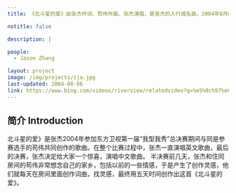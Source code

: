 ```yaml
---
title: 《北斗星的爱》由张杰作词、苟伟作曲、张杰演唱，是张杰的入行成名曲，2004年8月6日张杰在首届“我型我秀”总决赛现场首唱，并以这首原创歌曲脱颖而出一举夺得总冠军。该歌曲收录在2005年张杰发行的首张个人专辑《第一张》里，是该专辑的第一主打歌。

notitle: false

description: |

people:
  - Jason Zhang

layout: project
image: /img/projects/zja.jpg
last-updated: 2004-08-06
link: https://www.bing.com/videos/riverview/relatedvideo?q=%e5%8c%97%e6%96%97%e6%98%9f%e7%9a%84%e7%88%b1&mid=6494E2E5ECF2657F92856494E2E5ECF2657F9285&FORM=VIRE
---
```


## 简介 Introduction
北斗星的爱》是张杰2004年参加东方卫视第一届“我型我秀”总决赛期间与同是参赛选手的苟伟共同创作的歌曲。在整个比赛过程中，张杰一直演唱英文歌曲，最后的决赛，张杰决定给大家一个惊喜，演唱中文歌曲。
半决赛前几天，张杰和住同房间的苟伟非常想念自己的家乡，包括以前的一些情感，于是产生了创作灵感，他们就每天在房间里面创作词曲，找灵感，最终用五天时间创作出这首《北斗星的爱》。
